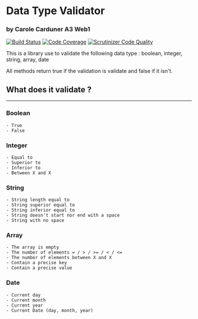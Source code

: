 # Data Type Validator
### by Carole Carduner A3 Web1

[![Build Status](https://travis-ci.org/card1004/A3_Rendu-CardunerCarole.svg?branch=master)](https://travis-ci.org/card1004/A3_Rendu-CardunerCarole) [![Code Coverage](https://scrutinizer-ci.com/g/card1004/A3_Rendu-CardunerCarole/badges/coverage.png?b=master)](https://scrutinizer-ci.com/g/card1004/A3_Rendu-CardunerCarole/?branch=master) [![Scrutinizer Code Quality](https://scrutinizer-ci.com/g/card1004/A3_Rendu-CardunerCarole/badges/quality-score.png?b=master)](https://scrutinizer-ci.com/g/card1004/PHP_PSRA3_Rendu-CardunerCarole/?branch=master)

This is a library use to validate the following data type : boolean, integer, string, array, date
    
All methods return true if the validation is validate and false if it isn't.


## What does it validate ?
********************************************

### Boolean
    - True
    - False


### Integer
    - Equal to
    - Superior to
    - Inferior to
    - Between X and X
   
    
### String
    - String length equal to
    - String superior equal to
    - String inferior equal to
    - String doesn't start nor end with a space
    - String with no space
    
    
### Array
    - The array is empty
    - The number of elements = / > / >= / < / <=
    - The number of elements between X and X
    - Contain a precise key
    - Contain a precise value
  
  
### Date
    - Current day
    - Current month
    - Current year
    - Current Date (day, month, year)
